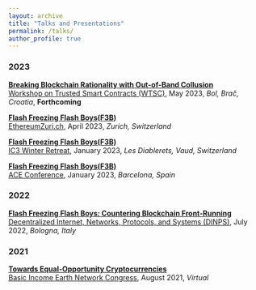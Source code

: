 ```yaml
---
layout: archive
title: "Talks and Presentations"
permalink: /talks/
author_profile: true
---
```


### 2023

<b>[Breaking Blockchain Rationality with Out-of-Band Collusion](https://fc23.ifca.ai/wtsc/)</b> <br>
[Workshop on Trusted Smart Contracts (WTSC)](http://fc23.ifca.ai/wtsc/program.html), May 2023, <i>Bol, Brač, Croatia</i>, <b>Forthcoming</b>

<b>[Flash Freezing Flash Boys(F3B)]({{url}}/files/slides/2023-04-16-F3B-EthereumZurich.pdf)</b> <br>
[EthereumZuri.ch](https://cfp.paralelnipolis.cz/ethereumzurich2023/schedule/), April 2023, <i>Zurich, Switzerland</i>

<b>[Flash Freezing Flash Boys(F3B)]({{url}}/files/slides/2023-01-16-F3B-IC3.pdf)</b> <br>
[IC3 Winter Retreat](https://www.initc3.org/events/2023-01-15-ic3-winter-retreat-2023), January 2023, <i>Les Diablerets, Vaud, Switzerland</i>

<b>[Flash Freezing Flash Boys(F3B)]({{url}}/files/slides/2023-01-12-F3B-ACE.pdf)</b> <br>
[ACE Conference](https://www.algorand.foundation/ace-conference-2023), January 2023, <i>Barcelona, Spain</i>

### 2022

<b>[Flash Freezing Flash Boys: Countering Blockchain Front-Running](https://ieeexplore.ieee.org/document/9951166)</b> <br>
[Decentralized Internet, Networks, Protocols, and Systems (DINPS)](https://research.protocol.ai/sites/dinps/programme/), July 2022, <i>Bologna, Italy</i>

### 2021

<b>[Towards Equal-Opportunity Cryptocurrencies](https://www.youtube.com/watch?v=0lCMFhR_Nrs&t=900s)</b> <br>
<span style="color:black">[Basic Income Earth Network Congress](https://basicincome.org/bien-congress-2021/)</span>, August 2021, <i>Virtual</i>